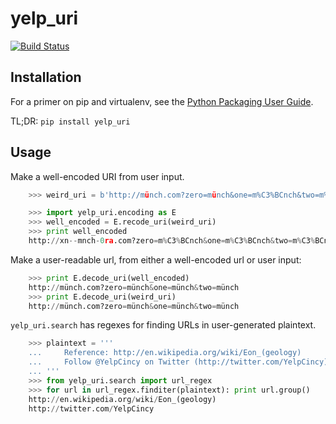 # yelp\_uri

[![Build Status](https://travis-ci.org/Yelp/yelp_uri.svg)](https://travis-ci.org/Yelp/yelp\_uri)


## Installation

For a primer on pip and virtualenv, see the [Python Packaging User Guide](https://python-packaging-user-guide.readthedocs.org/en/latest/tutorial.html).

TL;DR: `pip install yelp_uri`


## Usage

Make a well-encoded URI from user input.

```python
    >>> weird_uri = b'http://münch.com?zero=münch&one=m%C3%BCnch&two=m%FCnch'

    >>> import yelp_uri.encoding as E
    >>> well_encoded = E.recode_uri(weird_uri)
    >>> print well_encoded
    http://xn--mnch-0ra.com?zero=m%C3%BCnch&one=m%C3%BCnch&two=m%C3%BCnch

```

Make a user-readable url, from either a well-encoded url or user input:

```python
    >>> print E.decode_uri(well_encoded)
    http://münch.com?zero=münch&one=münch&two=münch
    >>> print E.decode_uri(weird_uri)
    http://münch.com?zero=münch&one=münch&two=münch

```



`yelp_uri.search` has regexes for finding URLs in user-generated plaintext.

```python
    >>> plaintext = '''
    ...     Reference: http://en.wikipedia.org/wiki/Eon_(geology)
    ...     Follow @YelpCincy on Twitter (http://twitter.com/YelpCincy)
    ... '''
    >>> from yelp_uri.search import url_regex
    >>> for url in url_regex.finditer(plaintext): print url.group()
    http://en.wikipedia.org/wiki/Eon_(geology)
    http://twitter.com/YelpCincy

```
